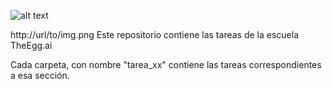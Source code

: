 ![alt text](https://img.icons8.com/doodle/27/000000/scroll.png)

http://url/to/img.png
Este repositorio contiene las tareas de la escuela TheEgg.ai

Cada carpeta, con nombre "tarea_xx" contiene las tareas correspondientes a esa sección.

